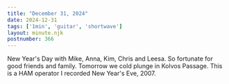 ```yaml
---
title: "December 31, 2024"
date: 2024-12-31
tags: ['1min', 'guitar', 'shortwave']
layout: minute.njk
postnumber: 366
---
```

New Year's Day with Mike, Anna, Kim, Chris and Leesa. So fortunate for good friends and family. Tomorrow we cold plunge in Kolvos Passage.  This is a HAM operator I recorded New Year's Eve, 2007.